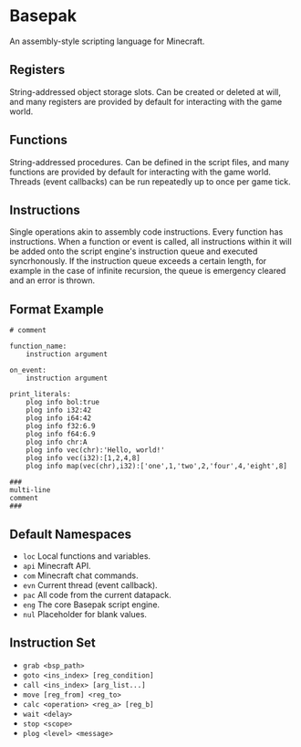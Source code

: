 # Basepak
An assembly-style scripting language for Minecraft.

## Registers
String-addressed object storage slots. Can be created or deleted at will, and many registers are provided by default for interacting with the game world.

## Functions
String-addressed procedures. Can be defined in the script files, and many functions are provided by default for interacting with the game world. Threads (event callbacks) can be run repeatedly up to once per game tick.

## Instructions
Single operations akin to assembly code instructions. Every function has instructions. When a function or event is called, all instructions within it will be added onto the script engine's instruction queue and executed syncrhonously. If the instruction queue exceeds a certain length, for example in the case of infinite recursion, the queue is emergency cleared and an error is thrown.

## Format Example

```
# comment

function_name:
    instruction argument

on_event:
    instruction argument

print_literals:
    plog info bol:true
    plog info i32:42
    plog info i64:42
    plog info f32:6.9
    plog info f64:6.9
    plog info chr:A
    plog info vec(chr):'Hello, world!'
    plog info vec(i32):[1,2,4,8]
    plog info map(vec(chr),i32):['one',1,'two',2,'four',4,'eight',8]

###
multi-line
comment
###
```

## Default Namespaces
- `loc` Local functions and variables.
- `api` Minecraft API.
- `com` Minecraft chat commands.
- `evn` Current thread (event callback).
- `pac` All code from the current datapack.
- `eng` The core Basepak script engine.
- `nul` Placeholder for blank values.

## Instruction Set
- `grab <bsp_path>`
- `goto <ins_index> [reg_condition]`
- `call <ins_index> [arg_list...]`
- `move [reg_from] <reg_to>`
- `calc <operation> <reg_a> [reg_b]`
- `wait <delay>`
- `stop <scope>`
- `plog <level> <message>`
